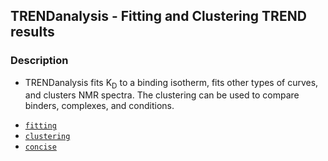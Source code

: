 ## TRENDanalysis - Fitting and Clustering TREND results  
### Description  
- TRENDanalysis fits K<sub>D</sub> to a binding 
isotherm, fits other types of curves, and clusters NMR spectra.
The clustering can be used to compare binders, complexes, and
conditions.   

* [`fitting`](fitting.md)  
* [`clustering`](clustering.md)  
* [`concise`](concise.md)  


